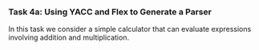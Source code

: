 ### Task 4a: Using YACC and Flex to Generate a Parser

In this task we consider a simple calculator that can evaluate expressions involving addition and multiplication.
